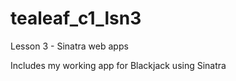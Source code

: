 tealeaf_c1_lsn3
===============

Lesson 3 - Sinatra web apps

Includes my working app for Blackjack using Sinatra
